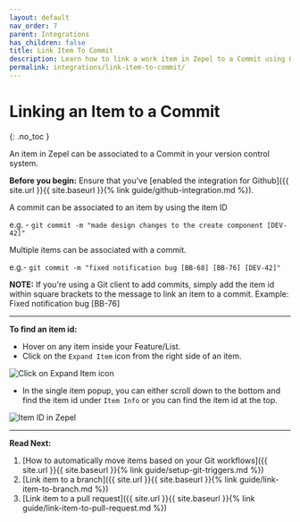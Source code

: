 ```yaml
---
layout: default
nav_order: 7
parent: Integrations
has_children: false
title: Link Item To Commit
description: Learn how to link a work item in Zepel to a Commit using Github, Bitbucket, or Gitlab.
permalink: integrations/link-item-to-commit/
---
```

# Linking an Item to a Commit
{: .no_toc }

An item in Zepel can be associated to a Commit in your version control system.

__Before you begin:__ Ensure that you've [enabled the integration for Github]({{ site.url }}{{ site.baseurl }}{% link guide/github-integration.md %}).

A commit can be associated to an item by using the item ID

e.g. - `git commit -m "made design changes to the create component [DEV-42]"`

Multiple items can be associated with a commit.

e.g.- `git commit -m "fixed notification bug [BB-68] [BB-76] [DEV-42]"`

**NOTE:** If you're using a Git client to add commits, simply add the item id within square brackets to the message to link an item to a commit. Example: Fixed notification bug [BB-76]

---

__To find an item id:__

- Hover on any item inside your Feature/List. 
- Click on the ```Expand Item``` icon from the right side of an item.

![Click on Expand Item icon](/guide/assets/uploads/expand-item.png "Expand Item Icon")

- In the single item popup, you can either scroll down to the bottom and find the item id under ```Item Info``` or you can find the item id at the top.

![Item ID in Zepel](/guide/assets/uploads/zepel-item-id.png "Item ID in Zepel")

---

__Read Next:__ 
1. [How to automatically move items based on your Git workflows]({{ site.url }}{{ site.baseurl }}{% link guide/setup-git-triggers.md %})
1. [Link item to a branch]({{ site.url }}{{ site.baseurl }}{% link guide/link-item-to-branch.md %})
1. [Link item to a pull request]({{ site.url }}{{ site.baseurl }}{% link guide/link-item-to-pull-request.md %})